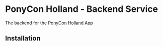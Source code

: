 # PonyCon Holland - Backend Service
The backend for the [PonyCon Holland App](https://github.com/Stichting-Dutch-Pony-Events/pch-app)
## Installation
